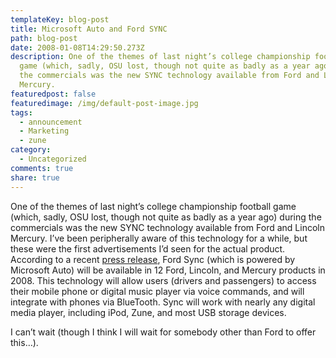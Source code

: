 ```yaml
---
templateKey: blog-post
title: Microsoft Auto and Ford SYNC
path: blog-post
date: 2008-01-08T14:29:50.273Z
description: One of the themes of last night’s college championship football
  game (which, sadly, OSU lost, though not quite as badly as a year ago) during
  the commercials was the new SYNC technology available from Ford and Lincoln
  Mercury.
featuredpost: false
featuredimage: /img/default-post-image.jpg
tags:
  - announcement
  - Marketing
  - zune
category:
  - Uncategorized
comments: true
share: true
---
```

<!--StartFragment-->

One of the themes of last night’s college championship football game (which, sadly, OSU lost, though not quite as badly as a year ago) during the commercials was the new SYNC technology available from Ford and Lincoln Mercury. I’ve been peripherally aware of this technology for a while, but these were the first advertisements I’d seen for the actual product. According to a recent [press release](http://www.microsoft.com/windowsautomotive/press/fordsync.mspx), Ford Sync (which is powered by Microsoft Auto) will be available in 12 Ford, Lincoln, and Mercury products in 2008. This technology will allow users (drivers and passengers) to access their mobile phone or digital music player via voice commands, and will integrate with phones via BlueTooth. Sync will work with nearly any digital media player, including iPod, Zune, and most USB storage devices.

I can’t wait (though I think I will wait for somebody other than Ford to offer this…).

<!--EndFragment-->